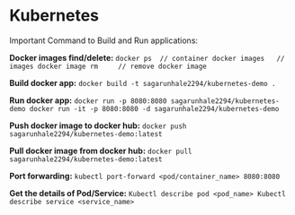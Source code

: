 # Kubernetes

Important Command to Build and Run applications:

**Docker images find/delete:**
`docker ps 	// container
docker images  	// images
docker image rm 	// remove docker image`

**Build docker app:**
`docker build -t sagarunhale2294/kubernetes-demo .`

**Run docker app:**
`docker run -p 8080:8080 sagarunhale2294/kubernetes-demo
docker run -it -p 8080:8080 -d sagarunhale2294/kubernetes-demo`

**Push docker image to docker hub:**
`docker push sagarunhale2294/kubernetes-demo:latest`

**Pull docker image from docker hub:**
`docker pull sagarunhale2294/kubernetes-demo:latest`


**Port forwarding:**
`kubectl port-forward <pod/container_name> 8080:8080`

**Get the details of Pod/Service:**
`Kubectl describe pod <pod_name>
Kubectl describe service <service_name>`
